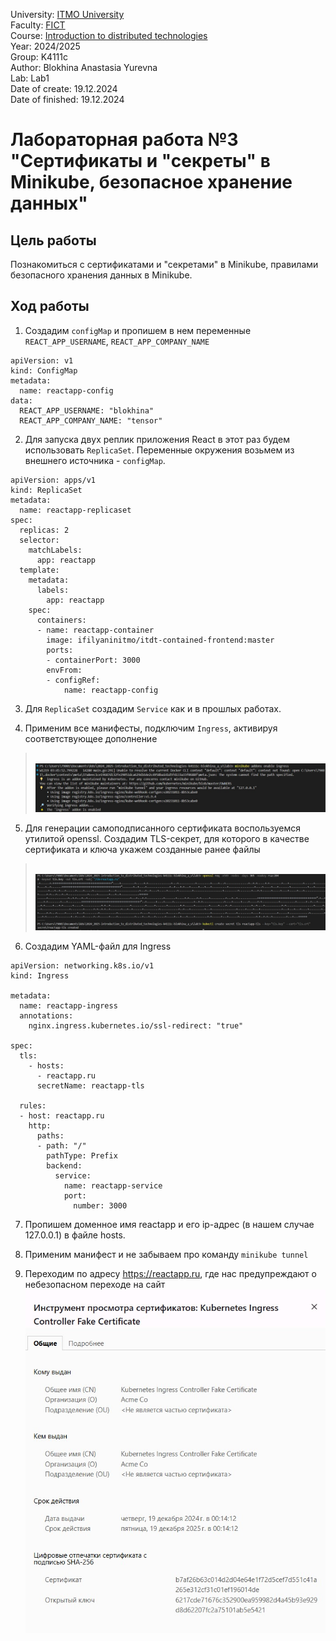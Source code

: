 University: [ITMO University](https://itmo.ru/ru/)
<br>Faculty: [FICT](https://fict.itmo.ru)
<br>Course: [Introduction to distributed technologies](https://github.com/itmo-ict-faculty/introduction-to-distributed-technologies)
<br>Year: 2024/2025
<br>Group: K4111c
<br>Author: Blokhina Anastasia Yurevna
<br>Lab: Lab1
<br>Date of create: 19.12.2024
<br>Date of finished: 19.12.2024

# Лабораторная работа №3 "Сертификаты и "секреты" в Minikube, безопасное хранение данных"

## Цель работы

Познакомиться с сертификатами и "секретами" в Minikube, правилами безопасного хранения данных в Minikube.

## Ход работы

1. Создадим `configMap` и пропишем в нем переменные `REACT_APP_USERNAME`, `REACT_APP_COMPANY_NAME`

```
apiVersion: v1
kind: ConfigMap
metadata:
  name: reactapp-config
data:
  REACT_APP_USERNAME: "blokhina"
  REACT_APP_COMPANY_NAME: "tensor"
```

2. Для запуска двух реплик приложения React в этот раз будем использовать `ReplicaSet`. Переменные окружения возьмем из внешнего источника - `configMap`.

```
apiVersion: apps/v1
kind: ReplicaSet
metadata:
  name: reactapp-replicaset
spec:
  replicas: 2
  selector:
    matchLabels:
      app: reactapp
  template:
    metadata:
      labels:
        app: reactapp
    spec:
      containers:
      - name: reactapp-container
        image: ifilyaninitmo/itdt-contained-frontend:master
        ports:
        - containerPort: 3000
        envFrom:
        - configRef:
            name: reactapp-config
```

3. Для `ReplicaSet` создадим `Service` как и в прошлых работах.

4. Применим все манифесты, подключим `Ingress`, активируя соответствующее дополнение

> <br>![](./img/1.jpg)<br/>

5. Для генерации самоподписанного сертификата воспользуемся утилитой openssl. Создадим TLS-секрет, для которого в качестве сертификата и ключа укажем созданные ранее файлы

> <br>![](./img/2.jpg)<br/>

6. Создадим YAML-файл для Ingress

```
apiVersion: networking.k8s.io/v1
kind: Ingress

metadata:
  name: reactapp-ingress
  annotations:
    nginx.ingress.kubernetes.io/ssl-redirect: "true"

spec:
  tls:
    - hosts:
      - reactapp.ru
      secretName: reactapp-tls

  rules:
  - host: reactapp.ru
    http:
      paths:
      - path: "/"
        pathType: Prefix
        backend:
          service:
            name: reactapp-service
            port:
              number: 3000
```

7. Пропишем доменное имя reactapp и его ip-адрес (в нашем случае 127.0.0.1) в файле hosts.

8. Применим манифест и не забываем про команду `minikube tunnel`

9. Переходим по адресу https://reactapp.ru, где нас предупреждают о небезопасном переходе на сайт
   <br>![](./img/3.jpg)<br/>
